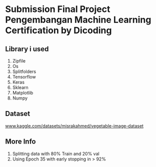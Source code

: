 # Submission Final Project Pengembangan Machine Learning Certification by Dicoding
## Library i used
1. Zipfile
2. Os
3. Splitfolders
4. Tensorflow
5. Keras
6. Sklearn
7. Matplotlib
8. Numpy
## Dataset
www.kaggle.com/datasets/misrakahmed/vegetable-image-dataset
## More Info
1. Splitting data with 80% Train and 20% val
2. Using Epoch 35 with early stopping in > 92%
